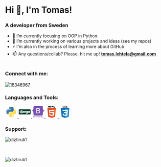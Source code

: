 <!--
**diztirub1/diztirub1** is a ✨ _special_ ✨ repository because its `README.md` (this file) appears on your GitHub profile.

Here are some ideas to get you started:

- 🔭 I’m currently working on ...
- 🌱 I’m currently learning ...
- 👯 I’m looking to collaborate on ...
- 🤔 I’m looking for help with ...
- 💬 Ask me about ...
- 📫 How to reach me: ...
- 😄 Pronouns: ...
- ⚡ Fun fact: ...
-->


<h1>Hi 👋, I'm Tomas!</h1>
<h3>A developer from Sweden</h3>


- 🌱 I’m currently focusing on OOP in Python
- 🔭 I’m currently working on various projects and ideas (see my repos)
- ⚡ I'm also in the process of learning more about GitHub
- 📫 Any questions/collab? Please, hit me up! **tomas.lehtela@gmail.com**
<br><br>
<h3 align="left">Connect with me:</h3>
<p align="left">
<a href="https://stackoverflow.com/users/18346967" target="blank"><img align="center" src="https://raw.githubusercontent.com/rahuldkjain/github-profile-readme-generator/master/src/images/icons/Social/stack-overflow.svg" alt="18346967" height="30" width="40" /></a>
</p>

<h3 align="left">Languages and Tools:</h3>
<p align="left"> 
  <a href="https://www.python.org" target="_blank" rel="noreferrer"> <img src="https://raw.githubusercontent.com/devicons/devicon/master/icons/python/python-original.svg" alt="python" width="40" height="40"/> </a> 
  <a href="https://www.djangoproject.com/" target="_blank" rel="noreferrer"> <img src="https://raw.githubusercontent.com/devicons/devicon/master/icons/django/django-original.svg" alt="django" width="40" height="40"/> </a> 
  <a href="https://getbootstrap.com" target="_blank" rel="noreferrer"> <img src="https://raw.githubusercontent.com/devicons/devicon/master/icons/bootstrap/bootstrap-plain-wordmark.svg" alt="bootstrap" width="40" height="40"/> </a> 
  <a href="https://www.w3.org/html/" target="_blank" rel="noreferrer"> <img src="https://raw.githubusercontent.com/devicons/devicon/master/icons/html5/html5-original-wordmark.svg" alt="html5" width="40" height="40"/> </a> 
  <a href="https://www.w3schools.com/css/" target="_blank" rel="noreferrer"> <img src="https://raw.githubusercontent.com/devicons/devicon/master/icons/css3/css3-original-wordmark.svg" alt="css3" width="40" height="40"/> </a> 
</p>


<h3 align="left">Support:</h3>
<p><a href="https://www.buymeacoffee.com/diztirub1"> <img align="left" src="https://cdn.buymeacoffee.com/buttons/v2/default-yellow.png" height="50" width="210" alt="diztirub1" /></a></p><br><br><br>

<p align="left"> <img src="https://komarev.com/ghpvc/?username=diztirub1&label=Profile%20views&color=0e75b6&style=flat" alt="diztirub1" /> </p>

